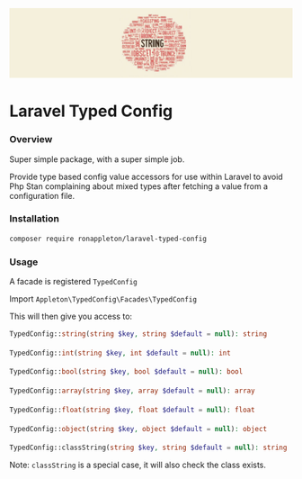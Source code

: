 ![banner.jpg](banner.jpg)

# Laravel Typed Config

### Overview

Super simple package, with a super simple job.

Provide type based config value accessors for use within Laravel to avoid
Php Stan complaining about mixed types after fetching a value from a configuration file.

### Installation

```bash
composer require ronappleton/laravel-typed-config
```

### Usage

A facade is registered `TypedConfig`

Import `Appleton\TypedConfig\Facades\TypedConfig`

This will then give you access to:

```php
TypedConfig::string(string $key, string $default = null): string

TypedConfig::int(string $key, int $default = null): int

TypedConfig::bool(string $key, bool $default = null): bool

TypedConfig::array(string $key, array $default = null): array

TypedConfig::float(string $key, float $default = null): float

TypedConfig::object(string $key, object $default = null): object

TypedConfig::classString(string $key, string $default = null): string
```

Note: `classString` is a special case, it will also check the class exists.
